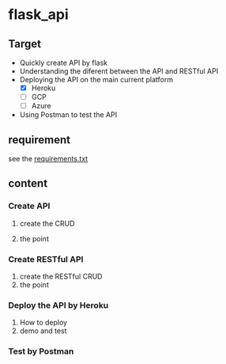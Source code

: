 # flask_api
## Target
- Quickly create API by flask
- Understanding the diferent between the API and RESTful API
- Deploying the API on the  main current platform
    - [x] Heroku
    - [ ] GCP
    - [ ] Azure
- Using Postman to test the API


## requirement
see the [requirements.txt](/requirements.txt)

## content
### Create API
1. create the CRUD

2. the point

### Create RESTful API
1. create the RESTful CRUD
2. the point

### Deploy the API by Heroku
1. How to deploy
2. demo and test

### Test by Postman

